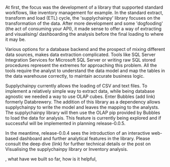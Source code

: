 At first, the focus was the development of a library that supported standard workflows, like inventory management
for example. In the standard extract, transform and load (ETL) cycle, the 'supplychainpy' library focuses on the
transformation of the data. After more development and some 'dogfooding' (the act of consuming your API),
it made sense to offer a way of extracting and visualising/ dashboarding the analysis before the final loading to
where it may be.

Various options for a database backend and the prospect of mixing different data sources, makes data extraction complicated.
Tools like SQL Server Integration Services for Microsoft SQL Server or writing raw SQL stored procedures represent
the extremes for approaching this problem. All the tools require the analyst to understand the data model and map the
tables in the data warehouse correctly, to maintain accurate business logic.

Supplychainpy currently allows the loading of CSV and text files. To implement a relatively simple way to extract data,
while being database agnostic we needed a way to use OLAP cubes. Enter Bubbles (add link) formerly Databrewery.
The addition of this library as a dependency allows supplychainpy to write the model and leaves the mapping to the
analysts. The supplychainpy library will then use the OLAP pip provided by Bubbles to load the data for analysis.
This feature is currently being explored and if successful will be implemented in planning release-0.0.5.

In the meantime, release-0.0.4 sees the introduction of an interactive web-based dashboard and further analytical
features in the library. Please consult the deep dive (link) for further technical details or the post on Visualising
the supplychainpy library or Inventory analysis.


, what have we built so far, how is it helpful,
